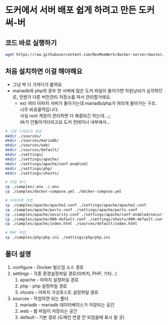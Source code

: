 # 도커에서 서버 배포 쉽게 하려고 만든 도커 써-버
## 코드 바로 실행하기
```bash
wget https://raw.githubusercontent.com/DevMoeWork/docker-server/master/install.sh && sh install.sh
```

## 처음 설치하면 이걸 해야해요
- 그냥 싹 다 가져다가 붙여요
- mariadb와 php의 경우 한 서버에 많은 도커 파일이 들어가면 자원낭비가 심각하므로, 언젠가 다른 버전관리 저장소를 파서 관리할거에요.
    - ex) 여러 아파치 서버가 돌아가는데 mariadb/php가 여러개 돌아가는 구조.<br>
    너무 비효율적입니다.<br>
    사실 root 계정이 관리하면 다 해결되긴 하는데...;;<br>
    itk가 안돌아가더라고요 도커 컨테이너 내부에서...
```bash
# 기본 디렉토리 생성
mkdir ./sources/
mkdir ./sources/mariadb/
mkdir ./sources/web/
mkdir ./sources/default/
mkdir ./settings/
mkdir ./settings/apache/
mkdir ./settings/apache/conf-enabled/
mkdir ./settings/php/
mkdir ./settings/vhosts/

# 파일 복사
cp ./samples/.env ./.env
cp ./samples/docker-compose.yml ./docker-compose.yml

# 아파치쪽 작업
cp ./samples/apache/apache2.conf ./settings/apache/apache2.conf
cp ./samples/apache/ports.conf ./settings/apache/ports.conf
cp ./samples/apache/security.conf ./settings/apache/conf-enabled/security.conf
cp ./samples/apache/000-default.conf ./settings/vhosts/000-default.conf
cp ./samples/apache/index.html ./sources/default/index.html

# PHP 작업
cp ./samples/php/php.ini ./settings/php/php.ini
```

## 폴더 설명
1. configure - Docker 빌드업 소스 경로
2. settings - 각종 환경설정파일 경로(아파치, PHP, 기타...)
    1. apache - 아파치 설정파일 경로
    2. php - php 설정파일 경로
    3. vhosts - 아파치 가상호스트 설정파일 경로
3. sources - 작업하면 되는 폴더
    1. mariadb - mariadb 데이터베이스가 저장되는 공간
    2. web - 웹 파일이 저장되는 공간
    3. default - 기본 경로 (도메인 연결 안 되었을때 표시 될 곳)